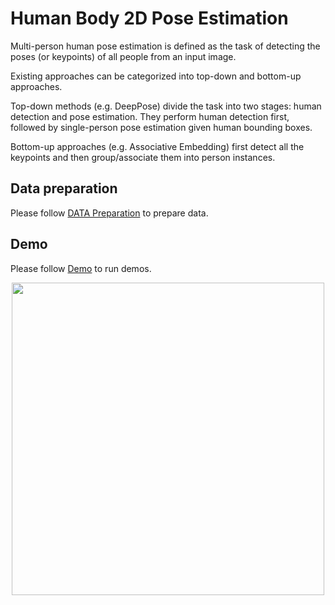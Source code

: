 # Human Body 2D Pose Estimation

Multi-person human pose estimation is defined as the task of detecting the poses (or keypoints) of all people from an input image.

Existing approaches can be categorized into top-down and bottom-up approaches.

Top-down methods (e.g. DeepPose) divide the task into two stages: human detection and pose estimation. They perform human detection first, followed by single-person pose estimation given human bounding boxes.

Bottom-up approaches (e.g. Associative Embedding) first detect all the keypoints and then group/associate them into person instances.

## Data preparation

Please follow [DATA Preparation](/docs/en/dataset_zoo/2d_body_keypoint.md) to prepare data.

## Demo

Please follow [Demo](/demo/docs/en/2d_human_pose_demo.md#2d-human-pose-demo) to run demos.

<div align=center>
<img src="https://user-images.githubusercontent.com/87690686/187824368-1f1631c3-52bf-4b45-bf9a-a70cd6551e1a.jpg" height="500px" alt><br>
</div>
